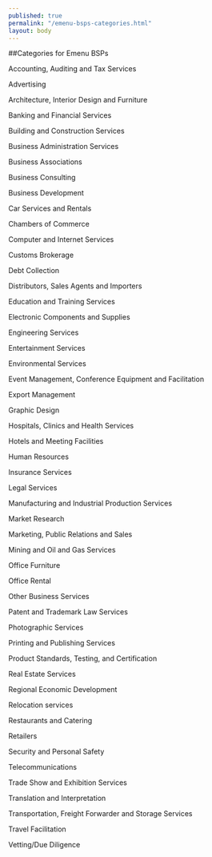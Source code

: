 ```yaml
---
published: true
permalink: "/emenu-bsps-categories.html"
layout: body
---
```


##Categories for Emenu BSPs

Accounting, Auditing and Tax Services

Advertising

Architecture, Interior Design and Furniture

Banking and Financial Services

Building and Construction Services

Business Administration Services

Business Associations

Business Consulting

Business Development

Car Services and Rentals

Chambers of Commerce

Computer and Internet Services

Customs Brokerage

Debt Collection

Distributors, Sales Agents and Importers

Education and Training Services

Electronic Components and Supplies

Engineering Services

Entertainment Services

Environmental Services

Event Management, Conference Equipment and Facilitation

Export Management

Graphic Design

Hospitals, Clinics and Health Services

Hotels and Meeting Facilities

Human Resources

Insurance Services

Legal Services

Manufacturing and Industrial Production Services

Market Research

Marketing, Public Relations and Sales

Mining and Oil and Gas Services

Office Furniture

Office Rental

Other Business Services

Patent and Trademark Law Services

Photographic Services

Printing and Publishing Services

Product Standards, Testing, and Certification

Real Estate Services

Regional Economic Development

Relocation services

Restaurants and Catering

Retailers

Security and Personal Safety

Telecommunications

Trade Show and Exhibition Services

Translation and Interpretation

Transportation, Freight Forwarder and Storage Services

Travel Facilitation

Vetting/Due Diligence

